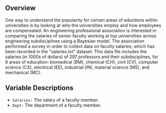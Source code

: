 ## Overview

One way to understand the popularity for certain areas of eductions within universities is by looking at who the universities employ and how employees are compensated. An engineering professional association is interested in comparing the salaries of senior faculty working at top universities across engineering subdisciplines using a Bayesian model. The association performed a survey in order to collect data on faculty salaries, which has been recorded in the "salaries.txt" dataset. This data file includes the salaries (in 1000s of dollars) of 297 professors and their subdisciplines, for 8 areas of education: biomedical (BM), chemical (CH), civil (CV), computer science (CS), electrical (EE), industrial (IN), material science (MS), and mechanical (MC).

## Variable Descriptions

- `Salaries:` The salary of a faculty member.
- `Dept:` The department of a faculty member.
